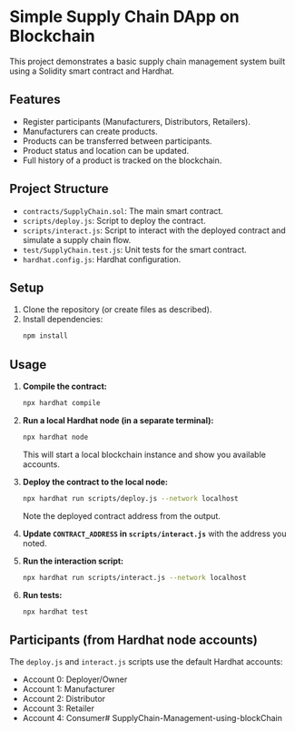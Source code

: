 # Simple Supply Chain DApp on Blockchain

This project demonstrates a basic supply chain management system built using a Solidity smart contract and Hardhat.

## Features

-   Register participants (Manufacturers, Distributors, Retailers).
-   Manufacturers can create products.
-   Products can be transferred between participants.
-   Product status and location can be updated.
-   Full history of a product is tracked on the blockchain.

## Project Structure

-   `contracts/SupplyChain.sol`: The main smart contract.
-   `scripts/deploy.js`: Script to deploy the contract.
-   `scripts/interact.js`: Script to interact with the deployed contract and simulate a supply chain flow.
-   `test/SupplyChain.test.js`: Unit tests for the smart contract.
-   `hardhat.config.js`: Hardhat configuration.

## Setup

1.  Clone the repository (or create files as described).
2.  Install dependencies:
    ```bash
    npm install
    ```

## Usage

1.  **Compile the contract:**
    ```bash
    npx hardhat compile
    ```

2.  **Run a local Hardhat node (in a separate terminal):**
    ```bash
    npx hardhat node
    ```
    This will start a local blockchain instance and show you available accounts.

3.  **Deploy the contract to the local node:**
    ```bash
    npx hardhat run scripts/deploy.js --network localhost
    ```
    Note the deployed contract address from the output.

4.  **Update `CONTRACT_ADDRESS` in `scripts/interact.js`** with the address you noted.

5.  **Run the interaction script:**
    ```bash
    npx hardhat run scripts/interact.js --network localhost
    ```

6.  **Run tests:**
    ```bash
    npx hardhat test
    ```

## Participants (from Hardhat node accounts)

The `deploy.js` and `interact.js` scripts use the default Hardhat accounts:
- Account 0: Deployer/Owner
- Account 1: Manufacturer
- Account 2: Distributor
- Account 3: Retailer
- Account 4: Consumer# SupplyChain-Management-using-blockChain
